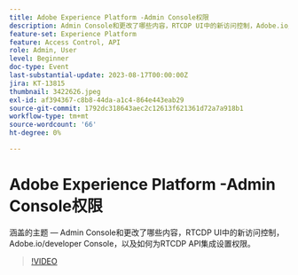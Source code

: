 ```yaml
---
title: Adobe Experience Platform -Admin Console权限
description: Admin Console和更改了哪些内容，RTCDP UI中的新访问控制，Adobe.io/developer Console，以及如何为RTCDP API集成设置权限。
feature-set: Experience Platform
feature: Access Control, API
role: Admin, User
level: Beginner
doc-type: Event
last-substantial-update: 2023-08-17T00:00:00Z
jira: KT-13815
thumbnail: 3422626.jpeg
exl-id: af394367-c8b8-44da-a1c4-864e443eab29
source-git-commit: 1792dc318643aec2c12613f621361d72a7a918b1
workflow-type: tm+mt
source-wordcount: '66'
ht-degree: 0%

---
```


# Adobe Experience Platform -Admin Console权限

涵盖的主题 — Admin Console和更改了哪些内容，RTCDP UI中的新访问控制，Adobe.io/developer Console，以及如何为RTCDP API集成设置权限。

>[!VIDEO](https://video.tv.adobe.com/v/3422626/?learn=on)
